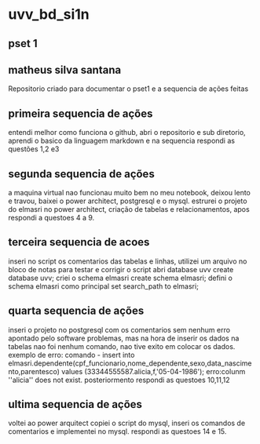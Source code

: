 # uvv_bd_si1n
## pset 1 
## matheus silva santana 

Repositorio criado para documentar o pset1 e a sequencia de ações feitas

## primeira sequencia de ações
entendi melhor como funciona o github, abri o repositorio e sub diretorio, aprendi o basico da linguagem markdown e na sequencia respondi as questões 1,2 e3
## segunda sequencia de ações
a maquina virtual nao funcionau muito bem no meu notebook, deixou lento e travou, baixei o power architect, postgresql e o mysql.
estrurei o projeto do elmasri no power architect, criação de tabelas e relacionamentos, apos respondi a questoes 4 a 9.
## terceira sequencia de acoes 
inseri no script os comentarios das tabelas e linhas, utilizei um arquivo no bloco de notas para testar e corrigir o script
abri database uvv
create database uvv;
criei o schema elmasri 
create schema elmasri;
defini o schema elmasri como principal 
set search_path to elmasri;

## quarta sequencia de ações 
inseri o projeto no postgresql  com os comentarios  sem nenhum erro apontado pelo software problemas, mas na hora de inserir os dados na tabelas nao foi nenhum comando, nao tive exito em colocar os dados. 
exemplo de erro: comando - insert into elmasri.dependente(cpf_funcionario,nome_dependente,sexo,data_nascimento,parentesco)
                           values (33344555587.alicia,f,'05-04-1986');
                           erro:colunm ''alicia'' does not exist. 
posteriormento respondi as questoes 10,11,12
## ultima sequencia de ações 
voltei ao power arquitect copiei o script do mysql, inseri os comandos de comentarios e implementei no mysql.
respondi as questoes 14 e 15. 
                        
                        
                      


